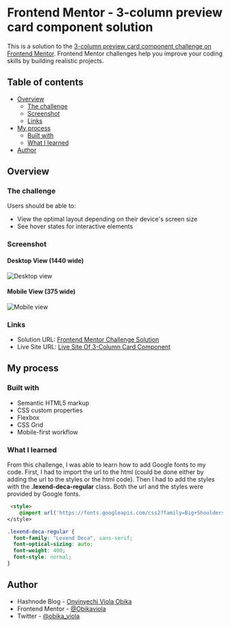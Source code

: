 # Frontend Mentor - 3-column preview card component solution

This is a solution to the [3-column preview card component challenge on Frontend Mentor](https://www.frontendmentor.io/challenges/3column-preview-card-component-pH92eAR2-). Frontend Mentor challenges help you improve your coding skills by building realistic projects. 

## Table of contents

- [Overview](#overview)
  - [The challenge](#the-challenge)
  - [Screenshot](#screenshot)
  - [Links](#links)
- [My process](#my-process)
  - [Built with](#built-with)
  - [What I learned](#what-i-learned)
- [Author](#author)

## Overview

### The challenge

Users should be able to:

- View the optimal layout depending on their device's screen size
- See hover states for interactive elements

### Screenshot

#### Desktop View (1440 wide)
![Desktop view](/3-column-preview-card-component-main/images/screenshot-1440w.png)

#### Mobile View (375 wide)
![Mobile view](/3-column-preview-card-component-main/images/screenshot-375w.png)

### Links

- Solution URL: [Frontend Mentor Challenge Solution](https://www.frontendmentor.io/solutions/responsive-3column-preview-card-component-8ASIbM5tF8)
- Live Site URL: [Live Site Of 3-Column Card Component](https://obikaviola.github.io/3-column-preview-card-component/)

## My process

### Built with

- Semantic HTML5 markup
- CSS custom properties
- Flexbox
- CSS Grid
- Mobile-first workflow

### What I learned

From this challenge, I was able to learn how to add Google fonts to my code. First, I had to import the url to the html (could be done either by adding the url to the styles or the html code). Then I had to add the styles with the **.lexend-deca-regular** class. Both the url and the styles were provided by Google fonts.

```html
 <style>
    @import url('https://fonts.googleapis.com/css2?family=Big+Shoulders+Display:wght@700&family=Lexend+Deca&display=swap')
</style>
```

```css
.lexend-deca-regular {
  font-family: "Lexend Deca", sans-serif;
  font-optical-sizing: auto;
  font-weight: 400;
  font-style: normal;
}
```

## Author

- Hashnode Blog - [Onyinyechi Viola Obika](https://www.your-site.com)
- Frontend Mentor - [@Obikaviola](https://www.frontendmentor.io/profile/Obikaviola)
- Twitter - [@obika_viola](https://www.twitter.com/obika_viola)
